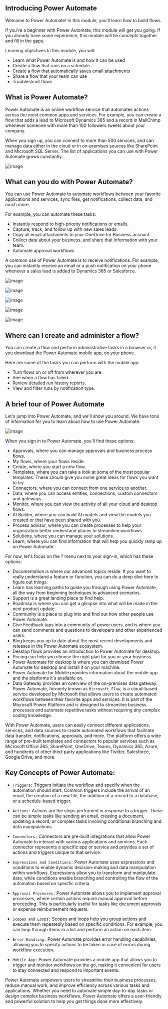 ## Introducing Power Automate

Welcome to Power Automate! In this module, you'll learn how to build flows.

If you're a beginner with Power Automate, this module will get you going. If you already have some experience, this module will tie concepts together and fill in the gaps.

Learning objectives
In this module, you will:

+ Learn what Power Automate is and how it can be used
+ Create a flow that runs on a schedule
+ Create a flow that automatically saves email attachments
+ Share a flow that your team can use
+ Troubleshoot flows

## What is Power Automate?
Power Automate is an online workflow service that automates actions across the most common apps and services. For example, you can create a flow that adds a lead to Microsoft Dynamics 365 and a record in MailChimp whenever someone with more than 100 followers tweets about your company.

When you sign up, you can connect to more than 500 services, and can manage data either in the cloud or in on-premises sources like SharePoint and Microsoft SQL Server. The list of applications you can use with Power Automate grows constantly.


![image](https://github.com/adeleke123/Power-Platform/assets/51156057/cf9f72e2-7e5b-42fe-8e8c-fcbc81a2ac47)


## What can you do with Power Automate?
You can use Power Automate to automate workflows between your favorite applications and services, sync files, get notifications, collect data, and much more.

For example, you can automate these tasks:

+ Instantly respond to high-priority notifications or emails.
+ Capture, track, and follow up with new sales leads.
+ Copy all email attachments to your OneDrive for Business account.
+ Collect data about your business, and share that information with your team.
+ Automate approval workflows.

A common use of Power Automate is to receive notifications. For example, you can instantly receive an email or a push notification on your phone whenever a sales lead is added to Dynamics 365 or Salesforce.

![image](https://github.com/adeleke123/Power-Platform/assets/51156057/14569577-2d48-4b3e-91c9-3dea55264454)


![image](https://github.com/adeleke123/Power-Platform/assets/51156057/4e97176a-3f5d-4226-abf5-13ed7cf057ba)

![image](https://github.com/adeleke123/Power-Platform/assets/51156057/9a7c6c0d-1885-43e3-b27d-730f668beb84)

![image](https://github.com/adeleke123/Power-Platform/assets/51156057/3aeb3175-4d2b-49ea-b8d5-c70b966c7011)

![image](https://github.com/adeleke123/Power-Platform/assets/51156057/0707a7f9-c045-4ef1-abb5-a6bb7ad80d6f)

## Where can I create and administer a flow?
You can create a flow and perform administrative tasks in a browser or, if you download the Power Automate mobile app, on your phone.

Here are some of the tasks you can perform with the mobile app:

+ Turn flows on or off from wherever you are.
+ See when a flow has failed.
+ Review detailed run history reports.
+ View and filter runs by notification type.

## A brief tour of Power Automate
Let's jump into Power Automate, and we'll show you around. We have tons of information for you to learn about how to use Power Automate.

![image](https://github.com/adeleke123/Power-Platform/assets/51156057/789f9a69-e804-45d9-8b18-62bf2e7fb09d)

When you sign in to Power Automate, you'll find these options:

+ Approvals, where you can manage approvals and business process flows.
+ My flows, where your flows reside.
+ Create, where you start a new flow.
+ Templates, where you can take a look at some of the most popular templates. These should give you some great ideas for flows you want to try.
+ Connectors, where you can connect from one service to another.
+ Data, where you can access entities, connections, custom connectors and gateways.
+ Monitor, where you can view the activity of all your cloud and desktop flows.
+ AI Builder, where you can build AI models and view the models you created or that have been shared with you.
+ Process advisor, where you can create processes to help your organization better understand places to streamline workflows.
+ Solutions, where you can manage your solutions.
+ Learn, where you can find information that will help you quickly ramp up on Power Automate.

For now, let's focus on the ? menu next to your sign-in, which has these options:

+ Documentation is where our advanced topics reside. If you want to really understand a feature or function, you can do a deep dive here to figure out things.
+ Learn has learning paths to guide you through using Power Automate, all the way from beginning techniques to advanced scenarios.
+ Support is a great landing place to find help.
+ Roadmap is where you can get a glimpse into what will be made in the next product update.
+ Community is a place to plug into and find out how other people use Power Automate.
+ Give Feedback taps into a community of power users, and is where you can send comments and questions to developers and other experienced users.
+ Blog keeps you up to date about the most recent developments and releases in the Power Automate ecosystem.
+ Desktop flows provides an introduction to Power Automate for desktop.
+ Pricing can help you choose the right plan for you or your business.
+ Power Automate for desktop is where you can download Power Automate for desktop and install it on your machine.
+ Power Automate for Mobile provides information about the mobile app and the platforms it's available on.
+ Data Gateway provides an overview of the on-premises data gateway.
Power Automate, formerly known as `Microsoft Flow`, is a cloud-based service developed by Microsoft that allows users to create automated workflows between their favorite apps and services. It is part of the Microsoft Power Platform and is designed to streamline business processes and automate repetitive tasks without requiring any complex coding knowledge.

With Power Automate, users can easily connect different applications, services, and data sources to create automated workflows that facilitate data transfer, notifications, approvals, and more. The platform offers a wide range of pre-built templates and connectors to popular services such as Microsoft Office 365, SharePoint, OneDrive, Teams, Dynamics 365, Azure, and hundreds of other third-party applications like Twitter, Salesforce, Google Drive, and more.

## Key Concepts of Power Automate:

+ `Triggers:` Triggers initiate the workflow and specify when the automation should start. Common triggers include the arrival of an email, the creation of a new file, the addition of a record to a database, or a schedule-based trigger.

+ `Actions:` Actions are the steps performed in response to a trigger. These can be simple tasks like sending an email, creating a document, updating a record, or complex tasks involving conditional branching and data manipulations.

+ `Connectors:` Connectors are pre-built integrations that allow Power Automate to interact with various applications and services. Each connector represents a specific app or service and provides a set of actions and triggers unique to that service.

+ `Expressions and Conditions:` Power Automate uses expressions and conditions to enable dynamic decision-making and data manipulation within workflows. Expressions allow you to transform and manipulate data, while conditions enable branching and controlling the flow of the automation based on specific criteria.

+ `Approval Processes:` Power Automate allows you to implement approval processes, where certain actions require manual approval before proceeding. This is particularly useful for tasks like document approvals or expense reimbursement requests.

+ `Scopes and Loops:` Scopes and loops help you group actions and execute them repeatedly based on specific conditions. For example, you can loop through items in a list and perform an action on each item.

+ `Error Handling:` Power Automate provides error handling capabilities, allowing you to specify actions to be taken in case of errors during workflow execution.

+ `Mobile App:` Power Automate provides a mobile app that allows you to trigger and monitor workflows on the go, making it convenient for users to stay connected and respond to important events.

Power Automate empowers users to streamline their business processes, reduce manual work, and improve efficiency across various tasks and applications. Whether you need to automate simple day-to-day tasks or design complex business workflows, Power Automate offers a user-friendly and powerful solution to help you get things done more effectively.
